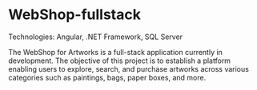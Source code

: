 # WebShop-fullstack
Technologies: Angular, .NET Framework, SQL Server

The WebShop for Artworks is a full-stack application currently in development. The objective of this project is to establish a platform enabling users to explore, search, and purchase artworks across various categories such as paintings, bags, paper boxes, and more.
